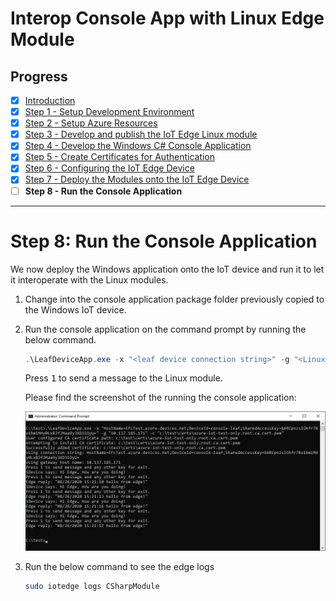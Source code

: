 # Interop Console App with Linux Edge Module
## Progress

- [x] [Introduction](../README.md)  
- [x] [Step 1 - Setup Development Environment](./Setup%20DevVM.MD)   
- [x] [Step 2 - Setup Azure Resources](./Setup%20Azure%20Resources.MD)  
- [x] [Step 3 - Develop and publish the IoT Edge Linux module](./Develop%20and%20publish%20the%20IoT%20edge%20Linux%20module.MD)  
- [x] [Step 4 - Develop the Windows C# Console Application](./Develop%20the%20Windows%20C%23%20Console%20Application.MD)  
- [x] [Step 5 - Create Certificates for Authentication](./Create%20Certificates%20for%20Authentication.MD)  
- [x] [Step 6 - Configuring the IoT Edge Device](./Configuring%20the%20IoT%20Edge%20Device.MD)  
- [x] [Step 7 - Deploy the Modules onto the IoT Edge Device](./Deploy%20the%20Modules%20onto%20the%20IoT%20Edge%20Device.MD)  
- [ ] **Step 8 - Run the Console Application**  
---

# Step 8: Run the Console Application
We now deploy the Windows application onto the IoT device and run it to let it interoperate with the Linux modules.

1.  Change into the console application package folder previously copied to the Windows IoT device.
2.  Run the console application on the command prompt by running the below command.
    ```powershell
    .\LeafDeviceApp.exe -x "<leaf device connection string>" -g "<Linux VM IP address>" -c "<full path to root CA certificate>"
    ```
    Press <kbd>1</kbd> to send a message to the Linux module.

    Please find the screenshot of the running the console application:

      ![Console Application](./Images/ConsoleAppRunning.png)    
1. Run the below command to see the edge logs
    ```bash
    sudo iotedge logs CSharpModule
    ```
